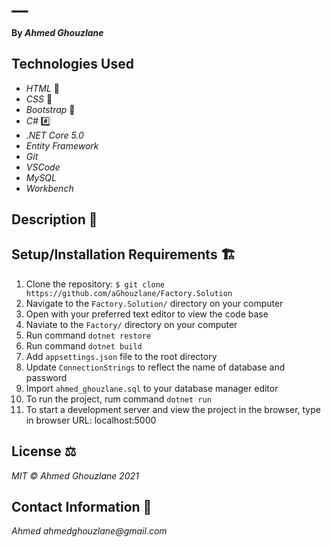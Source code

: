 # __

#### By _Ahmed Ghouzlane_

## Technologies Used

- _HTML_ 📝
- _CSS_ 🎨
- _Bootstrap_ 🥾
- _C#_ #️⃣
- _.NET Core 5.0_
- _Entity Framework_
- _Git_
- _VSCode_
- _MySQL_
- _Workbench_

## Description 📜


## Setup/Installation Requirements 🏗

1. Clone the repository: `$ git clone https://github.com/aGhouzlane/Factory.Solution`
2. Navigate to the `Factory.Solution/` directory on your computer
3. Open with your preferred text editor to view the code base
4. Naviate to the `Factory/` directory on your computer
5. Run command `dotnet restore` 
6. Run command `dotnet build` 
7. Add `appsettings.json` file to the root directory
8. Update `ConnectionStrings` to reflect the name of database and password
9. Import `ahmed_ghouzlane.sql` to your database manager editor
7. To run the project, rum command `dotnet run`
8. To start a development server and view the project in the browser, type in browser URL: localhost:5000


## License ⚖

_MIT © Ahmed Ghouzlane 2021_

## Contact Information 🤳

_Ahmed ahmedghouzlane@gmail.com_
